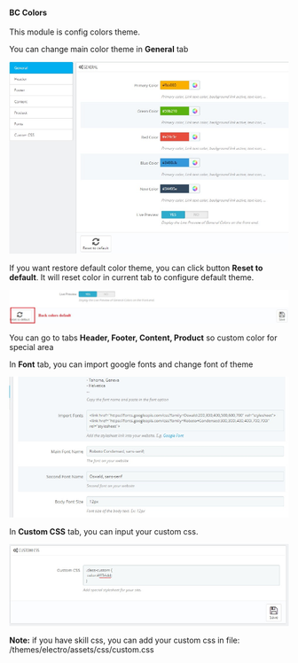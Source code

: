 #### BC Colors
This module is config colors theme.

You can change main color theme in **General** tab

![](/assets/bccolor1.jpg)

If you want restore default color theme, you can click button **Reset to default**. It will reset color in current tab to configure default theme.

![](/assets/bccolor2.jpg)

You can go to tabs **Header, Footer, Content, Product** so custom color for special area

In **Font** tab, you can import google fonts and change font of theme

![](/assets/bccolor3.jpg)

In **Custom CSS** tab, you can input your custom css.

![](/assets/bccolor4.jpg)

**Note:** if you have skill css, you can add your custom css in file: /themes/electro/assets/css/custom.css


